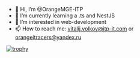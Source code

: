 - 👋 Hi, I’m @OrangeMGE-ITP
- 🌱 I’m currently learning a .ts and NestJS
- 👀 I’m interested in web-development
- 📫 How to reach me: vitalij.volkov@itp-it.com or orangeitracers@yandex.ru

[![trophy](https://github-profile-trophy.vercel.app/?username=OrangeMGE-ITP&theme=onedark&title=Commits,PullRequest,Repositories)](https://github.com/ryo-ma/github-profile-trophy)

<!--
**OrangeMGE-ITP/OrangeMGE-ITP** is a ✨ _special_ ✨ repository because its `README.md` (this file) appears on your GitHub profile.

Here are some ideas to get you started:

- 
- 🌱 I’m currently learning ...
- 👯 I’m looking to collaborate on ...
- 🤔 I’m looking for help with ...
- 💬 Ask me about ...
- 📫 How to reach me: ...
- 😄 Pronouns: ...
- ⚡ Fun fact: ...
-->
